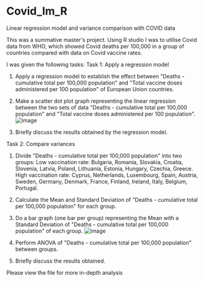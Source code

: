 # Covid_lm_R
Linear regression model and variance comparison with COVID data

This was a summative master's project. Using R studio I was to utilise Covid data from WHO, which showed Covid deaths per 100,000 in a group of countries compared with data on Covid vaccine rates.

I was given the following tasks:
Task 1: Apply a regression model

1. Apply a regression model to establish the effect between "Deaths - cumulative total per 100,000 population" and "Total vaccine doses administered per 100 population" of European Union countries.

2. Make a scatter dot plot graph representing the linear regression between the two sets of data "Deaths - cumulative total per 100,000 population" and "Total vaccine doses administered per 100 population". ![image](https://github.com/Shola97/Covid_lm_R/assets/107686145/368065d2-420c-4d2e-b57c-57c9e520ea9a)


3. Briefly discuss the results obtained by the regression model.

Task 2: Compare variances

1. Divide "Deaths - cumulative total per 100,000 population" into two groups:
Low vaccination rate: Bulgaria, Romania, Slovakia, Croatia, Slovenia, Latvia, Poland, Lithuania, Estonia, Hungary, Czechia, Greece.
High vaccination rate: Cyprus, Netherlands, Luxembourg, Spain, Austria, Sweden, Germany, Denmark, France, Finland, Ireland, Italy, Belgium, Portugal. 

2. Calculate the Mean and Standard Deviation of "Deaths - cumulative total per 100,000 population" for each group.

3. Do a bar graph (one bar per group) representing the Mean with a Standard Deviation of "Deaths - cumulative total per 100,000 population" of each group. ![image](https://github.com/Shola97/Covid_lm_R/assets/107686145/dc2b7e2e-e02e-4f68-9ede-202d913d1e4e)


4. Perform ANOVA of "Deaths - cumulative total per 100,000 population" between groups.

5. Briefly discuss the results obtained.

Please view the file for more in-depth analysis
